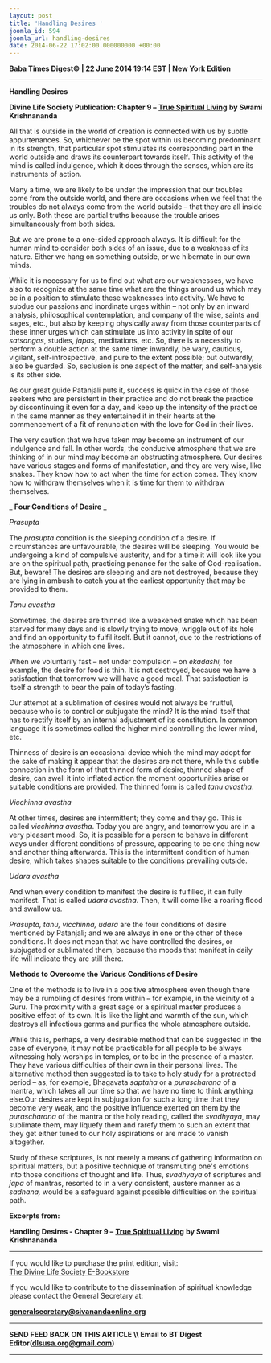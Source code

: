 ```yaml
---
layout: post
title: 'Handling Desires '
joomla_id: 594
joomla_url: handling-desires
date: 2014-06-22 17:02:00.000000000 +00:00
---
```

  





















**Baba Times Digest© | 22 June 2014 19:14 EST | New York Edition**

* * *  



 **Handling Desires**

**Divine Life Society Publication: Chapter 9 –** [**True Spiritual Living**](http://www.swami-krishnananda.org/living/living_09.html) **by Swami Krishnananda**

All that is outside in the world of creation is connected with us by subtle appurtenances. So, whichever be the spot within us becoming predominant in its strength, that particular spot stimulates its corresponding part in the world outside and draws its counterpart towards itself. This activity of the mind is called indulgence, which it does through the senses, which are its instruments of action.

Many a time, we are likely to be under the impression that our troubles come from the outside world, and there are occasions when we feel that the troubles do not always come from the world outside – that they are all inside us only. Both these are partial truths because the trouble arises simultaneously from both sides.

But we are prone to a one-sided approach always. It is difficult for the human mind to consider both sides of an issue, due to a weakness of its nature. Either we hang on something outside, or we hibernate in our own minds.

While it is necessary for us to find out what are our weaknesses, we have also to recognize at the same time what are the things around us which may be in a position to stimulate these weaknesses into activity. We have to subdue our passions and inordinate urges within – not only by an inward analysis, philosophical contemplation, and company of the wise, saints and sages, etc., but also by keeping physically away from those counterparts of these inner urges which can stimulate us into activity in spite of our _satsangas_, studies, _japas,_ meditations, etc. So, there is a necessity to perform a double action at the same time: inwardly, be wary, cautious, vigilant, self-introspective, and pure to the extent possible; but outwardly, also be guarded. So, seclusion is one aspect of the matter, and self-analysis is its other side.

As our great guide Patanjali puts it, success is quick in the case of those seekers who are persistent in their practice and do not break the practice by discontinuing it even for a day, and keep up the intensity of the practice in the same manner as they entertained it in their hearts at the commencement of a fit of renunciation with the love for God in their lives. 

The very caution that we have taken may become an instrument of our indulgence and fall. In other words, the conducive atmosphere that we are thinking of in our mind may become an obstructing atmosphere. Our desires have various stages and forms of manifestation, and they are very wise, like snakes. They know how to act when the time for action comes. They know how to withdraw themselves when it is time for them to withdraw themselves.

_ **Four Conditions of Desire** _

_Prasupta_

The _prasupta_ condition is the sleeping condition of a desire. If circumstances are unfavourable, the desires will be sleeping. You would be undergoing a kind of compulsive austerity, and for a time it will look like you are on the spiritual path, practicing penance for the sake of God-realisation. But, beware! The desires are sleeping and are not destroyed, because they are lying in ambush to catch you at the earliest opportunity that may be provided to them.

_Tanu avastha_

Sometimes, the desires are thinned like a weakened snake which has been starved for many days and is slowly trying to move, wriggle out of its hole and find an opportunity to fulfil itself. But it cannot, due to the restrictions of the atmosphere in which one lives.

When we voluntarily fast – not under compulsion – on _ekadashi,_ for example, the desire for food is thin. It is not destroyed, because we have a satisfaction that tomorrow we will have a good meal. That satisfaction is itself a strength to bear the pain of today’s fasting.

Our attempt at a sublimation of desires would not always be fruitful, because who is to control or subjugate the mind? It is the mind itself that has to rectify itself by an internal adjustment of its constitution. In common language it is sometimes called the higher mind controlling the lower mind, etc.

Thinness of desire is an occasional device which the mind may adopt for the sake of making it appear that the desires are not there, while this subtle connection in the form of that thinned form of desire, thinned shape of desire, can swell it into inflated action the moment opportunities arise or suitable conditions are provided. The thinned form is called _tanu avastha_.

_Vicchinna avastha_

At other times, desires are intermittent; they come and they go. This is called _vicchinna avastha_. Today you are angry, and tomorrow you are in a very pleasant mood. So, it is possible for a person to behave in different ways under different conditions of pressure, appearing to be one thing now and another thing afterwards. This is the intermittent condition of human desire, which takes shapes suitable to the conditions prevailing outside.

_Udara avastha_

And when every condition to manifest the desire is fulfilled, it can fully manifest. That is called _udara avastha_. Then, it will come like a roaring flood and swallow us.

_Prasupta, tanu, vicchinna, udara_ are the four conditions of desire mentioned by Patanjali; and we are always in one or the other of these conditions. It does not mean that we have controlled the desires, or subjugated or sublimated them, because the moods that manifest in daily life will indicate they are still there.

**Methods to Overcome the Various Conditions of Desire**

One of the methods is to live in a positive atmosphere even though there may be a rumbling of desires from within – for example, in the vicinity of a Guru. The proximity with a great sage or a spiritual master produces a positive effect of its own. It is like the light and warmth of the sun, which destroys all infectious germs and purifies the whole atmosphere outside.

While this is, perhaps, a very desirable method that can be suggested in the case of everyone, it may not be practicable for all people to be always witnessing holy worships in temples, or to be in the presence of a master. They have various difficulties of their own in their personal lives. The alternative method then suggested is to take to holy study for a protracted period – as, for example, Bhagavata _saptaha_ or a _purascharana_ of a mantra, which takes all our time so that we have no time to think anything else.Our desires are kept in subjugation for such a long time that they become very weak, and the positive influence exerted on them by the _purascharana_ of the mantra or the holy reading, called the _svadhyaya_, may sublimate them, may liquefy them and rarefy them to such an extent that they get either tuned to our holy aspirations or are made to vanish altogether.

Study of these scriptures, is not merely a means of gathering information on spiritual matters, but a positive technique of transmuting one's emotions into those conditions of thought and life. Thus, _svadhyaya_ of scriptures and _japa_ of mantras, resorted to in a very consistent, austere manner as a _sadhana,_ would be a safeguard against possible difficulties on the spiritual path.

**Excerpts from:**

**Handling Desires - Chapter 9 –** [**True Spiritual Living**](http://www.swami-krishnananda.org/living/living_09.html) **by Swami Krishnananda**  
* * *  












If you would like to purchase the print edition, visit:   
[The Divine Life Society E-Bookstore](http://www.dlshq.org/download/download.htm)

If you would like to contribute to the dissemination of spiritual knowledge please contact the General Secretary at:

[**generalsecretary@sivanandaonline.org**](mailto:generalsecretary@sivanandaonline.org?subject=Contribution%20to%20Dissemination%20of%20Spiritual%20Knowledge)

* * *

**SEND FEED BACK ON THIS ARTICLE \\\ Email to BT Digest Editor[](mailto:dlsusa.org@gmail.com?subject=DLS%20Posts)(dlsusa.org@gmail.com)**

* * *

  
